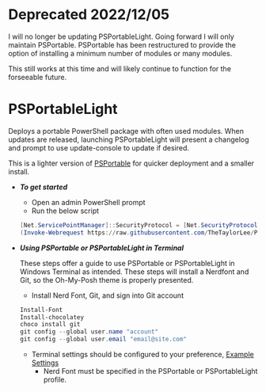# Deprecated 2022/12/05
I will no longer be updating PSPortableLight. Going forward I will only maintain PSPortable. PSPortable has been restructured to provide the option of installing a minimum number of modules or many modules.

This still works at this time and will likely continue to function for the forseeable future.

# PSPortableLight

Deploys a portable PowerShell package with often used modules. When updates are released, launching PSPortableLight will present a changelog and prompt to use update-console to update if desired.

This is a lighter version of [PSPortable](https://github.com/TheTaylorLee/PSPortable) for quicker deployment and a smaller install.



* *__To get started__*
  * Open an admin PowerShell prompt
  * Run the below script

  ```Powershell
  [Net.ServicePointManager]::SecurityProtocol = [Net.SecurityProtocolType]::Tls12
  (Invoke-Webrequest https://raw.githubusercontent.com/TheTaylorLee/PSPortableLight/main/Deploy-PSPortableLight.ps1 -usebasicparsing).content | Invoke-Expression
  ```

* *__Using PSPortable or PSPortableLight in Terminal__*

    These steps offer a guide to use PSPortable or PSPortableLight in Windows Terminal as intended. These steps will install a Nerdfont and Git, so the Oh-My-Posh theme is     properly presented.

  * Install Nerd Font, Git, and sign into Git account

  ```Powershell
  Install-Font
  Install-chocolatey
  choco install git
  git config --global user.name "account"
  git config --global user.email "email@site.com"
  ```

  * Terminal settings should be configured to your preference, [Example Settings](https://github.com/TheTaylorLee/PwshProfile/blob/main/WindowsTerminal/CustomSettings.json)
    * Nerd Font must be specified in the PSPortable or PSPortableLight profile.
